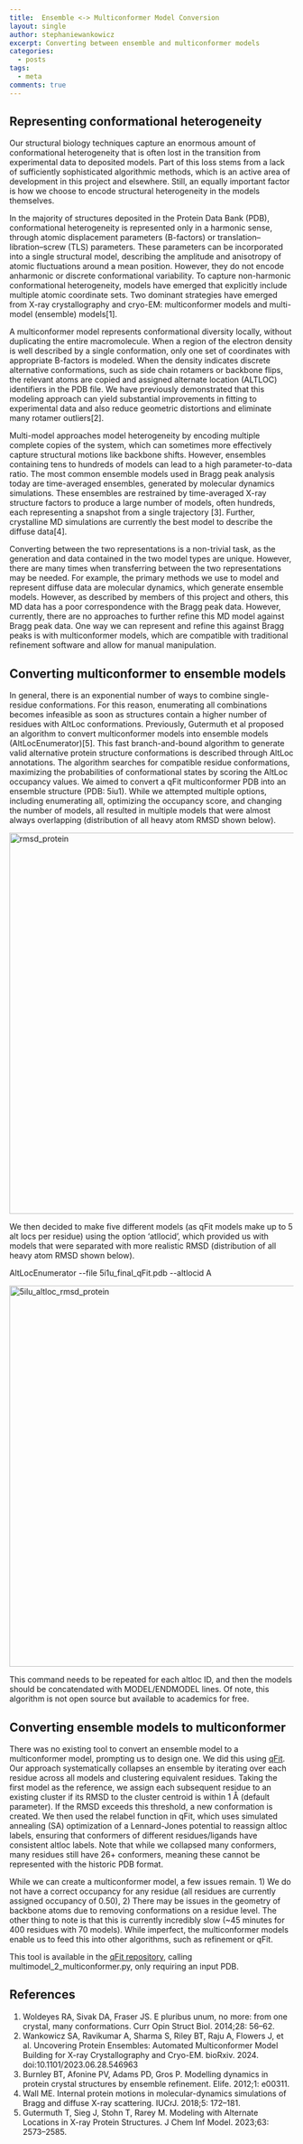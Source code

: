 ```yaml
---
title:  Ensemble <-> Multiconformer Model Conversion
layout: single
author: stephaniewankowicz
excerpt: Converting between ensemble and multiconformer models
categories:
  - posts
tags:
  - meta
comments: true
---
```


## Representing conformational heterogeneity
Our structural biology techniques capture an enormous amount of conformational heterogeneity that is often lost in the transition from experimental data to deposited models. Part of this loss stems from a lack of sufficiently sophisticated algorithmic methods, which is an active area of development in this project and elsewhere. Still, an equally important factor is how we choose to encode structural heterogeneity in the models themselves. 


In the majority of structures deposited in the Protein Data Bank (PDB), conformational heterogeneity is represented only in a harmonic sense, through atomic displacement parameters (B-factors) or translation–libration–screw (TLS) parameters. These parameters can be incorporated into a single structural model, describing the amplitude and anisotropy of atomic fluctuations around a mean position. However, they do not encode anharmonic or discrete conformational variability. To capture non-harmonic conformational heterogeneity, models have emerged that explicitly include multiple atomic coordinate sets. Two dominant strategies have emerged from X-ray crystallography and cryo-EM: multiconformer models and multi-model (ensemble) models[1].


A multiconformer model represents conformational diversity locally, without duplicating the entire macromolecule. When a region of the electron density is well described by a single conformation, only one set of coordinates with appropriate B-factors is modeled. When the density indicates discrete alternative conformations, such as side chain rotamers or backbone flips, the relevant atoms are copied and assigned alternate location (ALTLOC) identifiers in the PDB file. We have previously demonstrated that this modeling approach can yield substantial improvements in fitting to experimental data and also reduce geometric distortions and eliminate many rotamer outliers[2].


Multi-model approaches model heterogeneity by encoding multiple complete copies of the system, which can sometimes more effectively capture structural motions like backbone shifts. However, ensembles containing tens to hundreds of models can lead to a high parameter-to-data ratio. The most common ensemble models used in Bragg peak analysis today are time-averaged ensembles, generated by molecular dynamics simulations. These ensembles are restrained by time-averaged X-ray structure factors to produce a large number of models, often hundreds, each representing a snapshot from a single trajectory [3]. Further, crystalline MD simulations are currently the best model to describe the diffuse data[4]. 


Converting between the two representations is a non-trivial task, as the generation and data contained in the two model types are unique. However, there are many times when transferring between the two representations may be needed. For example, the primary methods we use to model and represent diffuse data are molecular dynamics, which generate ensemble models. However, as described by members of this project and others, this MD data has a poor correspondence with the Bragg peak data. However, currently, there are no approaches to further refine this MD model against Bragg peak data. One way we can represent and refine this against Bragg peaks is with multiconformer models, which are compatible with traditional refinement software and allow for manual manipulation. 


## Converting multiconformer to ensemble models
In general, there is an exponential number of ways to combine single-residue conformations. For this reason, enumerating all combinations becomes infeasible as soon as structures contain a higher number of residues with AltLoc conformations. Previously, Gutermuth et al proposed an algorithm to convert multiconformer models into ensemble models (AltLocEnumerator)[5]. This fast branch-and-bound algorithm to generate valid alternative protein structure conformations is described through AltLoc annotations. The algorithm searches for compatible residue conformations, maximizing the probabilities of conformational states by scoring the AltLoc occupancy values. 
We aimed to convert a qFit multiconformer PDB into an ensemble structure (PDB: 5iu1). While we attempted multiple options, including enumerating all, optimizing the occupancy score, and changing the number of models, all resulted in multiple models that were almost always overlapping (distribution of all heavy atom RMSD shown below). 

<img width="900" height="675" alt="rmsd_protein" src="https://github.com/user-attachments/assets/4e8e1c18-d566-49d7-90a0-bcc5e1df5f28" />

We then decided to make five different models (as qFit models make up to 5 alt locs per residue) using the option ‘atllocid’, which provided us with models that were separated with more realistic RMSD (distribution of all heavy atom RMSD shown below).  

AltLocEnumerator --file 5i1u_final_qFit.pdb --altlocid A

<img width="900" height="675" alt="5ilu_altloc_rmsd_protein" src="https://github.com/user-attachments/assets/fb2242ea-c4dc-421b-adb6-4ad2bc127e69" />

This command needs to be repeated for each altloc ID, and then the models should be concatendated with MODEL/ENDMODEL lines. Of note, this algorithm is not open source but available to academics for free. 


## Converting ensemble models to multiconformer

There was no existing tool to convert an ensemble model to a multiconformer model, prompting us to design one. We did this using [qFit](https://github.com/ExcitedStates/qfit-3.0). Our approach systematically collapses an ensemble by iterating over each residue across all models and clustering equivalent residues. Taking the first model as the reference, we assign each subsequent residue to an existing cluster if its RMSD to the cluster centroid is within 1 Å (default parameter). If the RMSD exceeds this threshold, a new conformation is created.  We then used the relabel function in qFit, which uses simulated annealing (SA) optimization of a Lennard-Jones potential to reassign altloc labels, ensuring that conformers of different residues/ligands have consistent altloc labels. Note that while we collapsed many conformers, many residues still have 26+ conformers, meaning these cannot be represented with the historic PDB format. 


While we can create a multiconformer model, a few issues remain. 1) We do not have a correct occupancy for any residue (all residues are currently assigned occupancy of 0.50), 2) There may be issues in the geometry of backbone atoms due to removing conformations on a residue level. The other thing to note is that this is currently incredibly slow (~45 minutes for 400 residues with 70 models). While imperfect, the multiconformer models enable us to feed this into other algorithms, such as refinement or qFit. 


This tool is available in the [qFit repository](https://github.com/ExcitedStates/qfit-3.0), calling multimodel_2_multiconformer.py, only requiring an input PDB. 


## References

1. 	Woldeyes RA, Sivak DA, Fraser JS. E pluribus unum, no more: from one crystal, many conformations. Curr Opin Struct Biol. 2014;28: 56–62.
2. 	Wankowicz SA, Ravikumar A, Sharma S, Riley BT, Raju A, Flowers J, et al. Uncovering Protein Ensembles: Automated Multiconformer Model Building for X-ray Crystallography and Cryo-EM. bioRxiv. 2024. doi:10.1101/2023.06.28.546963
3. 	Burnley BT, Afonine PV, Adams PD, Gros P. Modelling dynamics in protein crystal structures by ensemble refinement. Elife. 2012;1: e00311.
4. 	Wall ME. Internal protein motions in molecular-dynamics simulations of Bragg and diffuse X-ray scattering. IUCrJ. 2018;5: 172–181.
5. 	Gutermuth T, Sieg J, Stohn T, Rarey M. Modeling with Alternate Locations in X-ray Protein Structures. J Chem Inf Model. 2023;63: 2573–2585.



